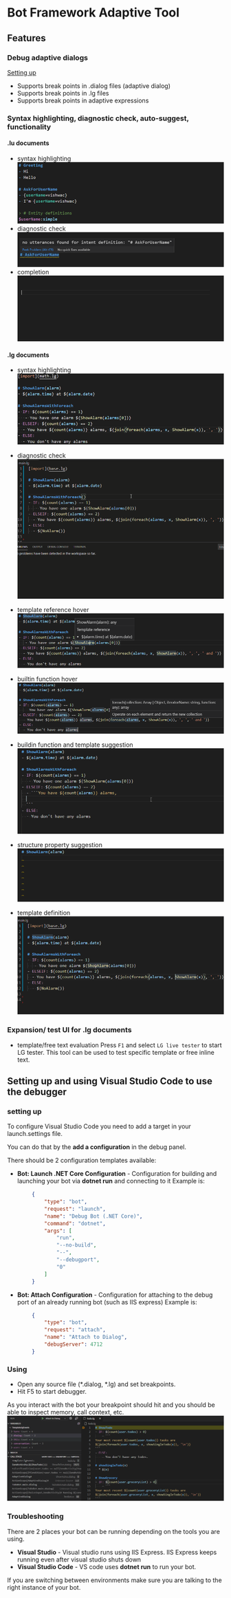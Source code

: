# Bot Framework Adaptive Tool

## Features
### Debug adaptive dialogs
[Setting up](#set_up)

- Supports break points in .dialog files (adaptive dialog)
- Supports break points in .lg files
- Supports break points in adaptive expressions

### Syntax highlighting, diagnostic check, auto-suggest, functionality
#### .lu documents
- syntax highlighting
![lu_syntax_highlighting](./resources/images/lu_syntax_highlighting.png)
- diagnostic check
![lu_diagnostic](./resources/images/lu_diagnostic.png)
- completion 
![lu_completion](./resources/images/lu_completion.gif)

#### .lg documents
- syntax highlighting
![lg_syntax_highlighting](./resources/images/lg_syntax_highlighting.png)

- diagnostic check
![lg_diagnostic](./resources/images/lg_diagnostic.gif)

- template reference hover
![template_hover](./resources/images/template_hover.png)

- builtin function hover
![function_hover](./resources/images/function_hover.png)

- buildin function and template suggestion
![function_template_suggestion](./resources/images/function_template_suggestion.gif)

- structure property suggestion
![structure_suggestion](./resources/images/structure_suggestion.gif)

- template definition
![template_definition](./resources/images/template_definition.gif)


### Expansion/ test UI for .lg documents
- template/free text evaluation
Press `F1` and select `LG live tester` to start LG tester.
This tool can be used to test specific template or free inline text.

<a name="set_up"></a>

## Setting up and using Visual Studio Code to use the debugger
### setting up
To configure Visual Studio Code you need to add a target in your launch.settings file.

You can do that by the **add a configuration** in the debug panel.

There should be 2 configuration templates available:

* **Bot: Launch .NET Core Configuration** - Configuration for building and launching your bot via **dotnet run** and connecting to it
Example is:
```json
        {
            "type": "bot",
            "request": "launch",
            "name": "Debug Bot (.NET Core)",
            "command": "dotnet",
            "args": [
                "run",
                "--no-build",
                "--",
                "--debugport",
                "0"
            ]
        }
```
* **Bot: Attach Configuration** - Configuration for attaching to the debug port of an already running bot (such as IIS express)
Example is:
```json
        {
            "type": "bot",
            "request": "attach",
            "name": "Attach to Dialog",
            "debugServer": 4712
        }
```

### Using

* Open any source file (*.dialog, *.lg) and set breakpoints.
* Hit F5 to start debugger.

As you interact with the bot your breakpoint should hit and you should be able to inspect memory, call context, etc.
![debugging state](./resources/images/debugging.png)

### Troubleshooting
There are 2 places your bot can be running depending on the tools you are using.

* **Visual Studio** - Visual studio runs using IIS Express.  IIS Express keeps running even after visual studio shuts down
* **Visual Studio Code** - VS code uses **dotnet run** to run your bot.

If you are switching between environments make sure you are talking to the right instance of your bot.


